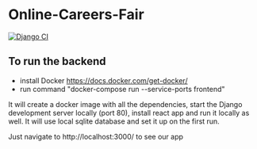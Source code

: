 # Online-Careers-Fair

[![Django CI](https://github.com/af-af/Online-Careers-Fair/actions/workflows/django.yml/badge.svg)](https://github.com/af-af/Online-Careers-Fair/actions/workflows/django.yml)


## To run the backend
- install Docker https://docs.docker.com/get-docker/
- run command "docker-compose run --service-ports frontend"

It will create a docker image with all the dependencies, start the Django development server locally (port 80),
install react app and run it locally as well.
It will use local sqlite database and set it up on the first run.

Just navigate to http://localhost:3000/ to see our app